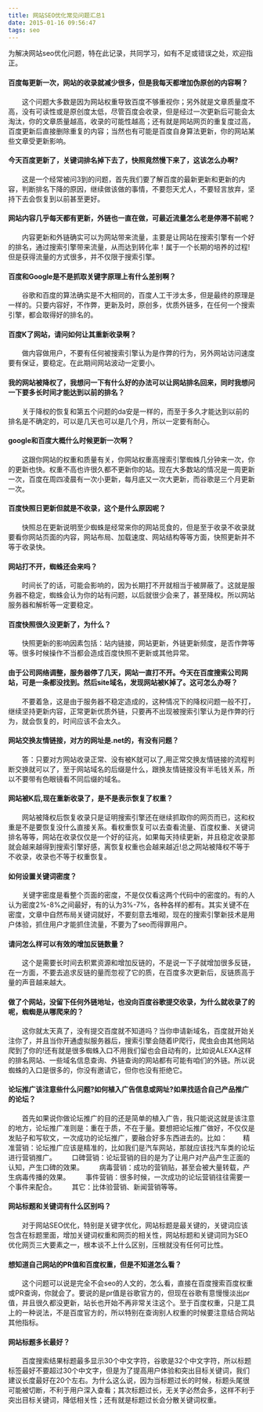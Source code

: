 ```yaml
---
title: 网站SEO优化常见问题汇总1
date: 2015-01-16 09:56:47
tags: seo
---
```

为解决网站seo优化问题，特在此记录，共同学习，如有不足或错误之处，欢迎指正。

#### 百度每更新一次，网站的收录就减少很多，但是我每天都增加伪原创的内容啊？
　　这个问题大多数是因为网站权重导致百度不够重视你；另外就是文章质量度不高，没有可读性或是原创度太低，尽管百度会收录，但是经过一次更新后可能会太淘汰，你的文章质量越高，收录的可能性越高；还有就是网站网页的重复度过高，百度更新后直接删除重复的内容；当然也有可能是百度自身算法更新，你的网站某些文章受更新影响。
#### 今天百度更新了，关键词排名掉下去了，快照竟然慢下来了，这该怎么办啊?
　　这是一个经常被问3到的问题，首先我们要了解百度的最新更新和更新的内容，判断排名下降的原因，继续做该做的事情，不要怨天尤人，不要轻言放弃，坚持下去会恢复到以前甚至更好。
#### 网站内容几乎每天都有更新，外链也一直在做，可最近流量怎么老是停滞不前呢？
　　内容更新和外链确实可以为网站带来流量，主要是让网站在搜索引擎有一个好的排名，通过搜索引擎带来流量，从而达到转化率！属于一个长期的培养的过程!但是获得流量的方式很多，并不仅限于搜索引擎。
#### 百度和Google是不是抓取关键字原理上有什么差别啊？
　　谷歌和百度的算法确实是不大相同的，百度人工干涉太多，但是最终的原理是一样的。只要内容好，不作弊，更新及时，原创多，优质外链多，在任何一个搜索引擎，都会取得好的排名的。
#### 百度K了网站，请问如何让其重新收录啊？
　　做内容做用户，不要有任何被搜索引擎认为是作弊的行为，另外网站访问速度要有保证，要稳定。在此期间网站波动一定要小。
#### 我的网站被降权了，我想问一下有什么好的办法可以让网站排名回来，同时我想问一下要多长时间才能达到以前的排名？
　　关于降权的恢复和第五个问题的da安是一样的，而至于多久才能达到以前的排名是不确定的，可以是几天也可以是几个月，所以一定要有耐心。
#### google和百度大概什么时候更新一次啊？
　　这跟你网站的权重和质量有关，你网站权重高搜索引擎蜘蛛几分钟来一次，你的更新也快。权重不高也许很久都不更新你的站。现在大多数站的情况是一周更新一次，百度在周四凌晨有一次小更新，每月底又一次大更新，而谷歌是三个月更新一次。
#### 百度快照日更新但就是不收录，这个是什么原因呢？
　　快照总在更新说明至少蜘蛛是经常来你的网站觅食的，但是至于收录不收录就要看你网站页面的内容，网站布局、加载速度、网站结构等等方面，快照更新并不等于收录快。
#### 网站打不开，蜘蛛还会来吗？
　　时间长了的话，可能会影响的，因为长期打不开就相当于被屏蔽了。这就是服务器不稳定，蜘蛛会认为你的站有问题，以后就很少会来了，甚至降权。所以网站服务器和解析等一定要稳定。
#### 百度快照很久没更新了，为什么？
　　快照更新的影响因素包括：站内链接，网站更新，外链更新频度，是否作弊等等。很多时候操作不当都会造成百度快照不更新或其他异常。
#### 由于公司网络调整，服务器停了几天，网站一直打不开。今天在百度搜索公司网站，可是一条都没找到。然后site域名，发现网站被K掉了。这可怎么办呀？
　　不要着急，这是由于服务器不稳定造成的，这种情况下的降权问题一般不打，继续坚持更新内容，正常更新优质外链，只要再不出现被搜索引擎认为是作弊的行为，就会恢复的，时间应该不会太久。
#### 网站交换友情链接，对方的网址是.net的，有没有问题？
　　答：只要对方网站收录正常、没有被K就可以了,用正常交换友情链接的流程判断交换就可以了，至于网站域名的后缀是什么，跟换友情链接没有半毛钱关系，所以不要带有色眼镜看不同后缀的域名。
#### 网站被K后,现在重新收录了，是不是表示恢复了权重？
　　网站被降权后恢复收录只是证明搜索引擎还在继续抓取你的网页而已，这和权重是不是要恢复没什么直接关系。看权重恢复可以去查看流量、百度权重、关键词排名等等，网站在收录仅仅是一个好的征兆，如果每天持续更新，并且稳定收录那就会越来越得到搜索引擎好感，离恢复权重也会越来越近!总之网站被降权不等于不收录，收录也不等于权重恢复。
#### 如何设置关键词密度？
　　关键字密度是看整个页面的密度，不是仅仅看这两个代码中的密度的。有的人认为密度2%-8%之间最好，有的认为3%-7%，各种各样的都有。其实关键不在密度，文章中自然布局关键词就好，不要刻意去堆砌，现在的搜索引擎新技术是用户体验，抓住用户才能抓住流量，不要为了seo而得罪用户。
#### 请问怎么样可以有效的增加反链数量？
　　这个是需要长时间去积累资源和增加反链的，不是说一下子就增加很多反链，在一方面，不要去追求反链的量而忽视了它的质，在百度多次更新后，反链质高于量的声音越来越大。
#### 做了个网站，没留下任何外链地址，也没向百度谷歌提交收录，为什么就收录了的呢，蜘蜘是从哪爬来的？
　　这你就太天真了，没有提交百度就不知道吗？当你申请新域名，百度就开始关注你了，并且当你开通虚拟服务器后，搜索引擎会随着IP爬行，爬虫会由其他网站爬到了你的!还有就是很多蜘蛛入口不用我们留也会自动有的，比如说ALEXA这样的排名网站、一些域名信息查询、外链查询的网站都有可能有咱们的外链。所以说蜘蛛的入口是很多的，你没有邀请它，但你也没有拒绝它。
#### 论坛推广该注意些什么问题?如何植入广告信息或网址?如果找适合自己产品推广的论坛？
　　首先如果说你做论坛推广的目的还是简单的植入广告，我只能说这就是该注意的地方，论坛推广准则是：重在于质，不在于量。要想把论坛推广做好，不仅仅是发贴子和写软文，一次成功的论坛推广，要融合好多东西进去的。比如：
　　精准营销：论坛推广应该是精准的，比如我们是汽车网站，那就应该找汽车类的论坛进行营销推广。
　　口碑营销：论坛营销的目的是为了让用户对产品产生正面的认知，产生口碑的效果。
　　病毒营销：成功的营销贴，甚至会被大量转载，产生病毒传播的效果。
　　事件营销：很多时候，一次成功的论坛营销往往需要一个事件来配合。
　　其它：比体验营销、新闻营销等等。
#### 网站标题和关键词有什么区别吗？
　　对于网站SEO优化，特别是关键字优化，网站标题是最关键的，关键词应该包含在标题里面，增加关键词权重和网页的相关性，网站标题和关键词同为SEO优化网页三大要素之一，根本谈不上什么区别，压根就没有任何可比性。
#### 想知道自己网站的PR值和百度权重，但是不知道怎么看？
　　这个问题可以说是完全不会seo的人文的，怎么看，直接在百度搜索百度权重或PR查询，你就会了。要说的是pr值是谷歌官方的，但现在谷歌有意慢慢淡出pr值，并且很久都没更新，站长也开始不再非常关注这个。至于百度权重，只是工具上的一种说法，不是百度官方的，所以特别在查询别人权重的时候要注意结合网站其他指标。
#### 网站标题多长最好？
　　百度搜索结果标题最多显示30个中文字符，谷歌是32个中文字符，所以标题标签最好不要超过30个中文字，但是为了提高用户体验和突出目标关键词，我们建议长度最好在20个左右。为什么这么说，因为当标题过长的时候，标题头尾很可能被切断，不利于用户深入查看；其次标题过长，无关字必然会多，这样不利于突出目标关键词，降低相关性；还有就是标题过长会分散关键词权重。